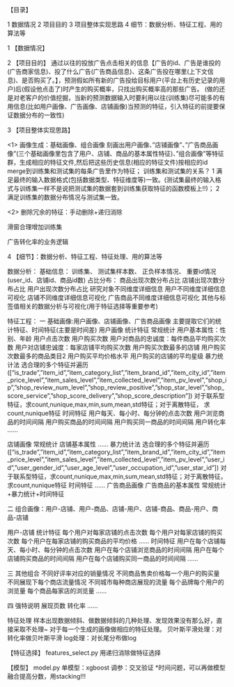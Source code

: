 
【目录】

1 数据情况 
2 项目目的 
3 项目整体实现思路 
4 细节：数据分析、特征工程、用的算法等

1 【数据情况】

2 【项目目的】 
     通过以往的投放广告点击相关的信息【广告的id、广告是谁投的(广告商家信息)、投了什么广告(广告商品信息)、这条广告投在哪里(上下文信息)、是否购买了。】，预测假如所有新的广告投给目标用户(平台上有历史记录的用户)后(假设他点击了)时产生的购买概率，只找出购买概率高的那些广告。
(做的还是对老客户的价值挖掘，当新的预测数据输入时要利用以往(训练集)尽可能多的有用信息(比如用户画像、广告画像、店铺画像)当预测的特征，引入特征的前提要保证数据分布的一致性)

3 【项目整体实现思路】

<1> 画像生成：基础画像、组合画像
    刻画出用户画像、”店铺画像”、”广告商品画像”(三个基础画像里包含了用户、店铺、商品的基本属性特征)、”组合画像”等特征群，生成相应的特征文件,然后把这些历史信息(相应的特征文件)按相应的id merge到训练集和测试集的每条广告里作为特征；
    训练集和测试集的关系？
    1 满足最终的输入数据格式(包括数据类型、特征维度等)一致。(测试集最终的输入格式与训练集一样不是说把测试集的数据套到训练集获取特征的函数模板上!!)；
    2 满足训练集的数据分布情况与测试集一致。

<2> 删除冗余的特征：手动删除+递归消除

   滑窗合理增加训练集

   广告转化率的业务逻辑


4 【细节】：数据分析、特征工程、特征处理、用的算法等

数据分析：
    基础信息：
        训练集、
        测试集样本数、
        正负样本情况、
        重要id情况(user_id、店铺id、商品id数)
    占比分布：
        商品出现次数分布占比
        店铺出现次数分布占比
        用户出现次数分布占比
    研究对象不同维度详细信息
        用户不同维度详细信息可视化
        店铺不同维度详细信息可视化
        广告商品不同维度详细信息可视化
    其他与标签值相关的数据分析与可视化(用于特征选择等重要参考)

特征工程：
一 基础画像:用户画像、店铺画像、广告商品画像
主要提取它们的统计特征、时间特征(主要是时间差)
用户画像
    统计特征
    常规统计
    用户基本属性：性别、年龄
    用户点击次数
    用户购买次数
    用户对商品的忠诚度：每件商品平均购买次数
    用户对店铺忠诚度：每家店铺平均购买次数
    用户购买次数最多的店铺
    用户购买次数最多的商品类目2
    用户购买平均价格水平
    用户购买的店铺的平均星级
    暴力统计法
    选合理的多个特征并遍历
 ([“is_trade”,”item_id”,”item_category_list”,”item_brand_id”,”item_city_id”,”item_price_level”,”item_sales_level”,”item_collected_level”,”item_pv_level”,“shop_ip”,”shop_review_num_level”,”shop_review_positive”,”shop_star_level”,”shop_score_service”,”shop_score_delivery”,”shop_score_description”])
    对于联系型特征，求count,nunique,max,min,sum,mean,std特征；对于离散特征，
    求count,nunique特征
    时间特征
    用户每天、每小时、每分钟的点击次数
    用户浏览商品的时间间隔
    用户购买商品的时间间隔
    用户购买同一商品的时间间隔
    用户转化率
    ......

店铺画像
    常规统计
    店铺基本属性
    ......
    暴力统计法
    选合理的多个特征并遍历
    ([“is_trade”,”item_id”,”item_category_list”,”item_brand_id”,”item_city_id”,”item_price_level”,”item_sales_level”,”item_collected_level”,”item_pv_level”,”user_id”,”user_gender_id”,”user_age_level”,”user_occupation_id”,”user_star_id”])
    对于联系型特征，求count,nunique,max,min,sum,mean,std特征；对于离散特征，
    求count,nunique特征
    时间特征
    ......
广告商品画像
    广告商品的基本属性
    常规统计+暴力统计+时间特征

二 组合画像：用户-店铺、用户-商品、店铺-用户、店铺-商品、商品-用户、商品-店铺

用户-店铺
    统计特征
    每个用户对每家店铺的点击次数
    每个用户对每家店铺的购买次数
    每个用户在每家店铺的购买商品的平均价格
    ......
    时间特征
    用户在每个店铺每天、每小时、每分钟的点击次数
    用户在每个店铺浏览商品的时间间隔
    用户在每个店铺购买商品的时间间隔
    用户在每个店铺购买同一商品的时间间隔
    ......

三 其他组合
    不同好评率对应的销量情况
    不同商品售卖价格每一个用户的购买量
    不同展现下每个商店流量情况
    不同城市每种商店展现的流量
    每个品牌每个用户的浏览量
    每个商品每家店的浏览量
    ......

四 强特说明
    展现页数
    转化率
    ......

特征处理
    样本出现数据倾斜、做数据倾斜的几种处理、发现效果没有那么好，直接采取不处理~
    对于每一个生成的画像做相应的特征处理。
    贝叶斯平滑处理：对转化率做贝叶斯平滑
    log处理：对长尾分布做log

【特征选择】  features_select.py
    用递归消除做特征选择

【模型】   model.py
    单模型：xgboost
    调参：交叉验证
    *时间问题，可以再做模型融合提高分数，用stacking!!!
